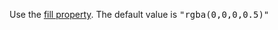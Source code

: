 Use the [fill property](/properties/#fill). The default value is <samp class="string">"rgba(0,0,0,0.5)"</samp>